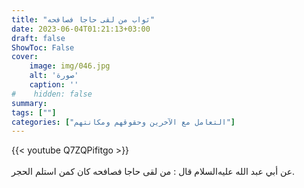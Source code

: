 ```yaml
---
title: "ثواب من لقى حاجا فصافحه"
date: 2023-06-04T01:21:13+03:00
draft: false
ShowToc: False
cover:
    image: img/046.jpg
    alt: 'صورة'
    caption: ''
#    hidden: false
summary: 
tags: [""]
categories: ["التعامل مع الآخرين وحقوقهم ومكانتهم"]
---
```

{{< youtube Q7ZQPifitgo >}}  
 <br>
عن
أبي عبد الله عليه‌السلام قال : من لقى حاجا فصافحه كان كمن استلم الحجر.

